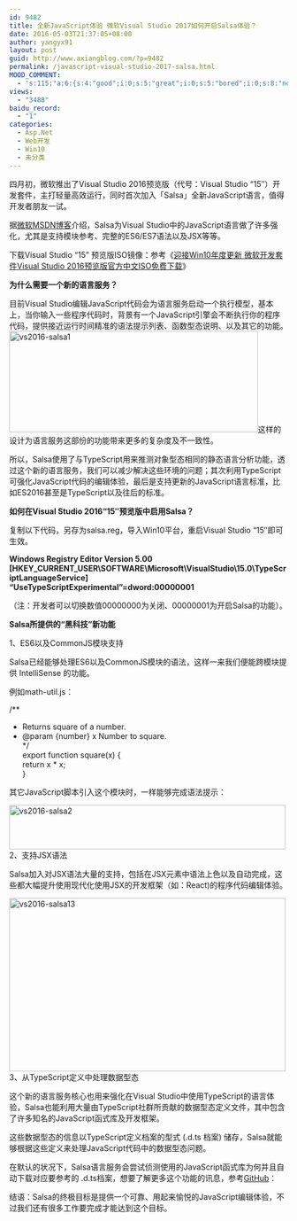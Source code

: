 ```yaml
---
id: 9482
title: 全新JavaScript体验 微软Visual Studio 2017如何开启Salsa体验？
date: 2016-05-03T21:37:05+08:00
author: yangyx91
layout: post
guid: http://www.axiangblog.com/?p=9482
permalink: /javascript-visual-studio-2017-salsa.html
MOOD_COMMENT:
  - 's:115:"a:6:{s:4:"good";i:0;s:5:"great";i:0;s:5:"bored";i:0;s:8:"nonsense";i:0;s:13:"notunderstand";i:0;s:7:"passing";i:0;}";'
views:
  - "3488"
baidu_record:
  - "1"
categories:
  - Asp.Net
  - Web开发
  - Win10
  - 未分类
---
```

四月初，微软推出了Visual Studio 2016预览版（代号：Visual Studio “15″）开发套件，主打轻量高效运行，同时首次加入「Salsa」全新JavaScript语言，值得开发者朋友一试。

据<a href="https://blogs.msdn.microsoft.com/msdntaiwan/2016/04/24/previewing-salsa-javascript-language-service-visual-studio-15-cht/" target="_blank"  rel="nofollow" >微软MSDN博客</a>介绍，Salsa为Visual Studio中的JavaScript语言做了许多强化，尤其是支持模块参考、完整的ES6/ES7语法以及JSX等等。

下载Visual Studio &#8220;15&#8221; 预览版ISO镜像：参考《<a href="http://www.axiangblog.com/win10-visual-studio-2016-iso.html" target="_blank"  rel="nofollow" >迎接Win10年度更新 微软开发套件Visual Studio 2016预览版官方中文ISO免费下载</a>》

**为什么需要一个新的语言服务？**

目前Visual Studio编辑JavaScript代码会为语言服务启动一个执行模型，基本上，当你输入一些程序代码时，背景有一个JavaScript引擎会不断执行你的程序代码，提供接近运行时间精准的语法提示列表、函数型态说明、以及其它的功能。  
<a href="http://www.axiangblog.com/javascript-visual-studio-2016-salsa.html/vs2016-salsa1" rel="attachment wp-att-9483" target="_blank"  rel="nofollow" ><img loading="lazy" class="aligncenter size-full wp-image-9483" src="http://www.axiangblog.com/wp-content/uploads/2016/05/vs2016-salsa1.jpg" alt="vs2016-salsa1" width="450" height="183" /></a>这样的设计为语言服务这部份的功能带来更多的复杂度及不一致性。

所以，Salsa使用了与TypeScript用来推测对象型态相同的静态语言分析功能，透过这个新的语言服务，我们可以减少解决这些环境的问题；其次利用TypeScript可强化JavaScript代码的编辑体验，最后是支持更新的JavaScript语言标准，比如ES2016甚至是TypeScript以及往后的标准。

**如何在Visual Studio 2016“15″预览版中启用Salsa？**

复制以下代码，另存为salsa.reg，导入Win10平台，重启Visual Studio “15″即可生效。

**Windows Registry Editor Version 5.00**  
**[HKEY\_CURRENT\_USER\SOFTWARE\Microsoft\VisualStudio\15.0\TypeScriptLanguageService]**  
**&#8220;UseTypeScriptExperimental&#8221;=dword:00000001**

（注：开发者可以切换数值00000000为关闭、00000001为开启Salsa的功能）。

**Salsa所提供的“黑科技”新功能**

1、ES6以及CommonJS模块支持

Salsa已经能够处理ES6以及CommonJS模块的语法，这样一来我们便能跨模块提供 IntelliSense 的功能。

例如math-util.js：

/**  
* Returns square of a number.  
* @param {number} x Number to square.  
*/  
export function square(x) {  
return x * x;  
}

其它JavaScript脚本引入这个模块时，一样能够完成语法提示：

<a href="http://www.axiangblog.com/javascript-visual-studio-2016-salsa.html/vs2016-salsa2" rel="attachment wp-att-9484" target="_blank"  rel="nofollow" ><img loading="lazy" class="aligncenter size-full wp-image-9484" src="http://www.axiangblog.com/wp-content/uploads/2016/05/vs2016-salsa2.jpg" alt="vs2016-salsa2" width="500" height="80" /></a>2、支持JSX语法

Salsa加入对JSX语法大量的支持，包括在JSX元素中语法上色以及自动完成，这些都大幅提升使用现代化使用JSX的开发框架（如：React)的程序代码编辑体验。

<a href="http://www.axiangblog.com/javascript-visual-studio-2016-salsa.html/vs2016-salsa13" rel="attachment wp-att-9485" target="_blank"  rel="nofollow" ><img loading="lazy" class="aligncenter size-full wp-image-9485" src="http://www.axiangblog.com/wp-content/uploads/2016/05/vs2016-salsa13.jpg" alt="vs2016-salsa13" width="500" height="313" /></a>  
3、从TypeScript定义中处理数据型态

这个新的语言服务核心也用来强化在Visual Studio中使用TypeScript的语言体验，Salsa也能利用大量由TypeScript社群所贡献的数据型态定义文件，其中包含了许多知名的JavaScript函式库及开发框架。

这些数据型态的信息以TypeScript定义档案的型式 (.d.ts 档案) 储存，Salsa就能够根据这些定义来处理JavaScript代码中的数据型态问题。

在默认的状况下，Salsa语言服务会尝试侦测使用的JavaScript函式库为何并且自动下载对应要参考的 .d.ts档案，想要了解更多这个功能的讯息，参考<a href="https://github.com/Microsoft/TypeScript/wiki/Using-the-Salsa-Preview-in-Visual-Studio-15-Preview#intellisense-based-on-typescript-definitions" target="_blank"  rel="nofollow" >GitHub</a>：

结语：Salsa的终极目标是提供一个可靠、用起来愉悦的JavaScript编辑体验，不过我们还有很多工作要完成才能达到这个目标。